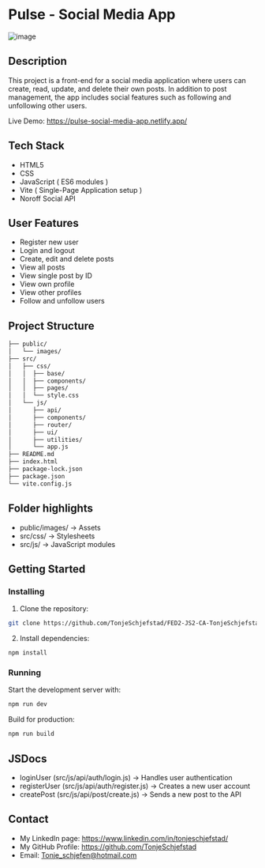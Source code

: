 # Pulse - Social Media App
![image](link)

## Description
This project is a front-end for a social media application where users can create, read, update, and delete their own posts. In addition to post management, the app includes social features such as following and unfollowing other users.

Live Demo: https://pulse-social-media-app.netlify.app/

## Tech Stack
- HTML5
- CSS
- JavaScript ( ES6 modules )
- Vite ( Single-Page Application setup )
- Noroff Social API

## User Features
- Register new user
- Login and logout
- Create, edit and delete posts
- View all posts
- View single post by ID
- View own profile
- View other profiles
- Follow and unfollow users

## Project Structure
```bash
├── public/
│   └── images/
├── src/
│   ├── css/
│   │  ├── base/ 
│   │  ├── components/
│   │  ├── pages/
│   │  └── style.css
│   └── js/
│      ├── api/
│      ├── components/
│      ├── router/
│      ├── ui/
│      ├── utilities/
│      └── app.js
├── README.md
├── index.html
├── package-lock.json
├── package.json
└── vite.config.js
```

## Folder highlights
- public/images/ → Assets
- src/css/ → Stylesheets
- src/js/ → JavaScript modules

## Getting Started
### Installing
1. Clone the repository:

```bash
git clone https://github.com/TonjeSchjefstad/FED2-JS2-CA-TonjeSchjefstad.git
```

2. Install dependencies:

```
npm install
```

### Running

Start the development server with:

```bash
npm run dev
```

Build for production:
```bash
npm run build
```

## JSDocs
- loginUser (src/js/api/auth/login.js) → Handles user authentication
- registerUser (src/js/api/auth/register.js) → Creates a new user account
- createPost (src/js/api/post/create.js) → Sends a new post to the API

## Contact
- My LinkedIn page: https://www.linkedin.com/in/tonjeschjefstad/
- My GitHub Profile: https://github.com/TonjeSchjefstad
- Email: Tonje_schjefen@hotmail.com
  
  
